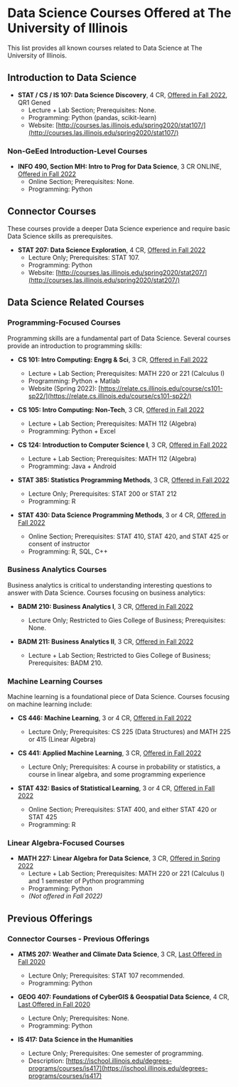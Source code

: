 # Data Science Courses Offered at The University of Illinois

This list provides all known courses related to Data Science at The University of Illinois.


## Introduction to Data Science

- **STAT / CS / IS 107: Data Science Discovery**, 4 CR, [Offered in Fall 2022](https://courses.illinois.edu/schedule/2022/fall/STAT/107), QR1 Gened
  - Lecture + Lab Section; Prerequisites: None.
  - Programming: Python (pandas, scikit-learn)
  - Website: [http://courses.las.illinois.edu/spring2020/stat107/](http://courses.las.illinois.edu/spring2020/stat107/)


### Non-GeEed Introduction-Level Courses
<!--
- **IS 457: Introduction to Data Science**, 4 CR, [Offered in Fall 2020](https://courses.illinois.edu/schedule/2020/fall/IS/457)
  - Lecture Only; Restricted to Informatics Minors; Prerequisites: None.
  - Programming: R and HTML
-->
- **INFO 490, Section MH: Intro to Prog for Data Science**, 3 CR ONLINE, [Offered in Fall 2022](https://courses.illinois.edu/schedule/2020/fall/INFO/490)
  - Online Section; Prerequisites: None.
  - Programming: Python


## Connector Courses

These courses provide a deeper Data Science experience and require basic Data Science skills as prerequisites.

- **STAT 207: Data Science Exploration**, 4 CR, [Offered in Fall 2022](https://courses.illinois.edu/schedule/2022/fall/STAT/207)
  - Lecture Only; Prerequisites: STAT 107.
  - Programming: Python
  - Website: [http://courses.las.illinois.edu/spring2020/stat207/](http://courses.las.illinois.edu/spring2020/stat207/)




## Data Science Related Courses

### Programming-Focused Courses

Programming skills are a fundamental part of Data Science.  Several courses provide an introduction to programming skills:

- **CS 101: Intro Computing: Engrg & Sci**, 3 CR, [Offered in Fall 2022](https://courses.illinois.edu/schedule/2022/fall/CS/101)
  - Lecture + Lab Section; Prerequisites: MATH 220 or 221 (Calculus I)
  - Programming: Python + Matlab
  - Website (Spring 2022): [https://relate.cs.illinois.edu/course/cs101-sp22/](https://relate.cs.illinois.edu/course/cs101-sp22/)

- **CS 105: Intro Computing: Non-Tech**, 3 CR, [Offered in Fall 2022](https://courses.illinois.edu/schedule/2022/fall/CS/105)
  - Lecture + Lab Section; Prerequisites: MATH 112 (Algebra)
  - Programming: Python + Excel

- **CS 124: Introduction to Computer Science I**, 3 CR, [Offered in Fall 2022](https://courses.illinois.edu/schedule/2022/fall/CS/124)
  - Lecture + Lab Section; Prerequisites: MATH 112 (Algebra)
  - Programming: Java + Android

- **STAT 385: Statistics Programming Methods**, 3 CR, [Offered in Fall 2022](https://courses.illinois.edu/schedule/2022/fall/STAT/385)
  - Lecture Only; Prerequisites: STAT 200 or STAT 212
  - Programming: R
  
- **STAT 430: Data Science Programming Methods**, 3 or 4 CR, [Offered in Fall 2022](https://courses.illinois.edu/schedule/2022/fall/STAT/430)
  - Online Section; Prerequisites: STAT 410, STAT 420, and STAT 425 or consent of instructor
  - Programming: R, SQL, C++

### Business Analytics Courses

Business analytics is critical to understanding interesting questions to answer with Data Science.  Courses focusing on business analytics:

- **BADM 210: Business Analytics I**, 3 CR, [Offered in Fall 2022](https://courses.illinois.edu/schedule/2022/fall/BADM/210)
  - Lecture Only; Restricted to Gies College of Business; Prerequisites: None.

- **BADM 211: Business Analytics II**, 3 CR, [Offered in Fall 2022](https://courses.illinois.edu/schedule/2022/fall/BADM/211)
  - Lecture + Lab Section; Restricted to Gies College of Business; Prerequisites: BADM 210.


### Machine Learning Courses

Machine learning is a foundational piece of Data Science.  Courses focusing on machine learning include:

- **CS 446: Machine Learning**, 3 or 4 CR, [Offered in Fall 2022](https://courses.illinois.edu/schedule/2022/fall/CS/446)
  - Lecture Only; Prerequisites: CS 225 (Data Structures) and MATH 225 or 415 (Linear Algebra)

- **CS 441: Applied Machine Learning**, 3 CR, [Offered in Fall 2022](https://courses.illinois.edu/schedule/2022/fall/CS/441)
  - Lecture Only; Prerequisites: A course in probability or statistics, a course in linear algebra, and some programming experience

- **STAT 432: Basics of Statistical Learning**, 3 or 4 CR, [Offered in Fall 2022](https://courses.illinois.edu/schedule/2022/fall/STAT/432)
  - Online Section; Prerequisites: STAT 400, and either STAT 420 or STAT 425
  - Programming: R


### Linear Algebra-Focused Courses

- **MATH 227: Linear Algebra for Data Science**, 3 CR, [Offered in Spring 2022](https://courses.illinois.edu/schedule/2022/spring/MATH/227)
  - Lecture + Lab Section; Prerequisites: MATH 220 or 221 (Calculus I) and 1 semester of Python programming
  - Programming: Python
  - *(Not offered in Fall 2022)*
  

  


## Previous Offerings

### Connector Courses - Previous Offerings

- **ATMS 207: Weather and Climate Data Science**, 3 CR, [Last Offered in Fall 2020](https://courses.illinois.edu/schedule/2020/fall/ATMS/207)
  - Lecture Only; Prerequisites: STAT 107 recommended.
  - Programming: Python

- **GEOG 407: Foundations of CyberGIS & Geospatial Data Science**, 4 CR, [Last Offered in Fall 2020](https://courses.illinois.edu/schedule/2020/fall/GEOG/407)
  - Lecture Only; Prerequisites: None.
  - Programming: Python
  
- **IS 417: Data Science in the Humanities**
  - Lecture Only; Prerequisites: One semester of programming.
  - Description: [https://ischool.illinois.edu/degrees-programs/courses/is417](https://ischool.illinois.edu/degrees-programs/courses/is417)

